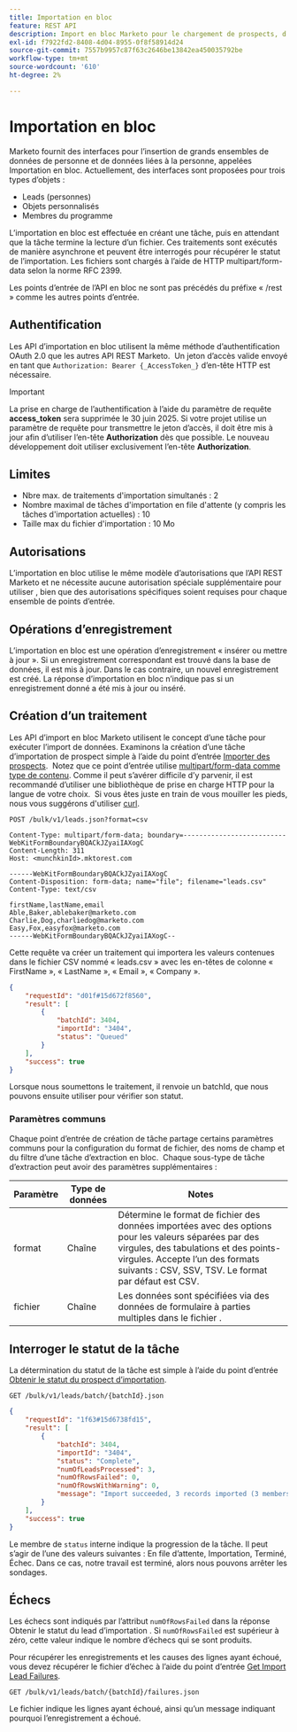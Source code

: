 ```yaml
---
title: Importation en bloc
feature: REST API
description: Import en bloc Marketo pour le chargement de prospects, d’objets personnalisés et de membres de programme par le biais de chargements multipartie, la création de tâches asynchrones, le statut d’interrogation et la gestion des échecs.
exl-id: f7922fd2-8408-4d04-8955-0f8f58914d24
source-git-commit: 7557b9957c87f63c2646be13842ea450035792be
workflow-type: tm+mt
source-wordcount: '610'
ht-degree: 2%

---
```


# Importation en bloc

Marketo fournit des interfaces pour l’insertion de grands ensembles de données de personne et de données liées à la personne, appelées Importation en bloc. Actuellement, des interfaces sont proposées pour trois types d’objets :

- Leads (personnes)
- Objets personnalisés
- Membres du programme

L’importation en bloc est effectuée en créant une tâche, puis en attendant que la tâche termine la lecture d’un fichier. Ces traitements sont exécutés de manière asynchrone et peuvent être interrogés pour récupérer le statut de l’importation. Les fichiers sont chargés à l’aide de HTTP multipart/form-data selon la norme RFC 2399.

Les points d’entrée de l’API en bloc ne sont pas précédés du préfixe « /rest » comme les autres points d’entrée.

## Authentification

Les API d’importation en bloc utilisent la même méthode d’authentification OAuth 2.0 que les autres API REST Marketo.  Un jeton d’accès valide envoyé en tant que `Authorization: Bearer {_AccessToken_}` d’en-tête HTTP est nécessaire.

>[!IMPORTANT]
>
>La prise en charge de l’authentification à l’aide du paramètre de requête **access_token** sera supprimée le 30 juin 2025. Si votre projet utilise un paramètre de requête pour transmettre le jeton d’accès, il doit être mis à jour afin d’utiliser l’en-tête **Authorization** dès que possible. Le nouveau développement doit utiliser exclusivement l’en-tête **Authorization**.

## Limites

- Nbre max. de traitements d&#39;importation simultanés : 2
- Nombre maximal de tâches d&#39;importation en file d&#39;attente (y compris les tâches d&#39;importation actuelles) : 10
- Taille max du fichier d&#39;importation : 10 Mo

## Autorisations

L’importation en bloc utilise le même modèle d’autorisations que l’API REST Marketo et ne nécessite aucune autorisation spéciale supplémentaire pour utiliser , bien que des autorisations spécifiques soient requises pour chaque ensemble de points d’entrée.

## Opérations d’enregistrement

L’importation en bloc est une opération d’enregistrement « insérer ou mettre à jour ». Si un enregistrement correspondant est trouvé dans la base de données, il est mis à jour. Dans le cas contraire, un nouvel enregistrement est créé. La réponse d’importation en bloc n’indique pas si un enregistrement donné a été mis à jour ou inséré.

## Création d’un traitement

Les API d’import en bloc Marketo utilisent le concept d’une tâche pour exécuter l’import de données. Examinons la création d’une tâche d’importation de prospect simple à l’aide du point d’entrée [Importer des prospects](https://developer.adobe.com/marketo-apis/api/mapi/#tag/Bulk-Import-Leads/operation/importLeadUsingPOST).  Notez que ce point d’entrée utilise [multipart/form-data comme type de contenu](https://www.w3.org/Protocols/rfc1341/7_2_Multipart.html). Comme il peut s’avérer difficile d’y parvenir, il est recommandé d’utiliser une bibliothèque de prise en charge HTTP pour la langue de votre choix.  Si vous êtes juste en train de vous mouiller les pieds, nous vous suggérons d&#39;utiliser [curl](https://curl.se/).

```
POST /bulk/v1/leads.json?format=csv
```

```
Content-Type: multipart/form-data; boundary=--------------------------WebKitFormBoundaryBQACkJZyaiIAXogC
Content-Length: 311
Host: <munchkinId>.mktorest.com
```

```
------WebKitFormBoundaryBQACkJZyaiIAXogC
Content-Disposition: form-data; name="file"; filename="leads.csv"
Content-Type: text/csv

firstName,lastName,email
Able,Baker,ablebaker@marketo.com
Charlie,Dog,charliedog@marketo.com
Easy,Fox,easyfox@marketo.com
------WebKitFormBoundaryBQACkJZyaiIAXogC--
```

Cette requête va créer un traitement qui importera les valeurs contenues dans le fichier CSV nommé « leads.csv » avec les en-têtes de colonne « FirstName », « LastName », « Email », « Company ».

```json
{
    "requestId": "d01f#15d672f8560",
    "result": [
        {
            "batchId": 3404,
            "importId": "3404",
            "status": "Queued"
        }
    ],
    "success": true
}
```

Lorsque nous soumettons le traitement, il renvoie un batchId, que nous pouvons ensuite utiliser pour vérifier son statut.

### Paramètres communs

Chaque point d’entrée de création de tâche partage certains paramètres communs pour la configuration du format de fichier, des noms de champ et du filtre d’une tâche d’extraction en bloc.  Chaque sous-type de tâche d’extraction peut avoir des paramètres supplémentaires :

| Paramètre | Type de données | Notes |
|---|---|---|
| format | Chaîne | Détermine le format de fichier des données importées avec des options pour les valeurs séparées par des virgules, des tabulations et des points-virgules. Accepte l’un des formats suivants : CSV, SSV, TSV. Le format par défaut est CSV. |
| fichier | Chaîne | Les données sont spécifiées via des données de formulaire à parties multiples dans le fichier . |

## Interroger le statut de la tâche

La détermination du statut de la tâche est simple à l’aide du point d’entrée [Obtenir le statut du prospect d’importation](https://developer.adobe.com/marketo-apis/api/mapi/#tag/Bulk-Import-Leads/operation/getImportLeadStatusUsingGET).

```
GET /bulk/v1/leads/batch/{batchId}.json
```

```json
{
    "requestId": "1f63#15d6738fd15",
    "result": [
        {
            "batchId": 3404,
            "importId": "3404",
            "status": "Complete",
            "numOfLeadsProcessed": 3,
            "numOfRowsFailed": 0,
            "numOfRowsWithWarning": 0,
            "message": "Import succeeded, 3 records imported (3 members)"
        }
    ],
    "success": true
}
```

Le membre de `status` interne indique la progression de la tâche. Il peut s’agir de l’une des valeurs suivantes : En file d’attente, Importation, Terminé, Échec. Dans ce cas, notre travail est terminé, alors nous pouvons arrêter les sondages.

## Échecs

Les échecs sont indiqués par l’attribut `numOfRowsFailed` dans la réponse Obtenir le statut du lead d’importation . Si `numOfRowsFailed` est supérieur à zéro, cette valeur indique le nombre d’échecs qui se sont produits.

Pour récupérer les enregistrements et les causes des lignes ayant échoué, vous devez récupérer le fichier d’échec à l’aide du point d’entrée [Get Import Lead Failures](https://developer.adobe.com/marketo-apis/api/mapi/#tag/Bulk-Import-Leads/operation/getImportLeadFailuresUsingGET).

```
GET /bulk/v1/leads/batch/{batchId}/failures.json
```

Le fichier indique les lignes ayant échoué, ainsi qu’un message indiquant pourquoi l’enregistrement a échoué.
